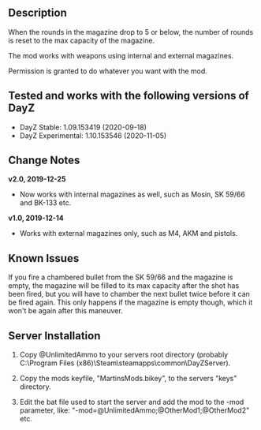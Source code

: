 ## Description
When the rounds in the magazine drop to 5 or below, the number of rounds is reset to the max capacity of the magazine.

The mod works with weapons using internal and external magazines.

Permission is granted to do whatever you want with the mod.


## Tested and works with the following versions of DayZ
- DayZ Stable: 1.09.153419 (2020-09-18)
- DayZ Experimental: 1.10.153546 (2020-11-05)


## Change Notes
**v2.0, 2019-12-25**
- Now works with internal magazines as well, such as Mosin, SK 59/66 and BK-133 etc.

**v1.0, 2019-12-14**
- Works with external magazines only, such as M4, AKM and pistols.


## Known Issues
If you fire a chambered bullet from the SK 59/66 and the magazine is empty, the magazine will be filled to its max capacity after the shot has been fired, but you will have to chamber the next bullet twice before it can be fired again. This only happens if the magazine is empty though, which it won't be again after this maneuver.


## Server Installation
1. Copy @UnlimitedAmmo to your servers root directory
(probably C:\Program Files (x86)\Steam\steamapps\common\DayZServer\).

2. Copy the mods keyfile, "MartinsMods.bikey", to the servers "keys" directory.

3. Edit the bat file used to start the server and add the mod to the -mod parameter, like: "-mod=@UnlimitedAmmo;@OtherMod1;@OtherMod2" etc.
